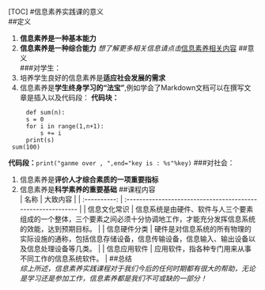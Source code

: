 [TOC]
#信息素养实践课的意义  
##定义   
1. **信息素养是一种基本能力**
2. **信息素养是一种综合能力**
  *想了解更多相关信息请点击*[信息素养相关内容](https://baike.baidu.com/item/%E4%BF%A1%E6%81%AF%E7%B4%A0%E5%85%BB)
##意义  
###对学生：
1. 培养学生良好的信息素养是**适应社会发展的需求**
2. 信息素养是**学生终身学习的“法宝”**,例如学会了Markdown文档可以在撰写文章是插入以及代码段：
  **代码块：**
```
	 def sum(n):
     s = 0
     for i in range(1,n+1):
         s += i
     print(s)
 sum(100)
```
**代码段：**`print("ganme over , ",end="key is : %s"%key)`
###对社会：
1. 信息素养是**评价人才综合素质的一项重要指标**
2. 信息素养是**科学素养的重要基础**
##课程内容  
|     名称     | 大致内容                                                     |
| :----------: | :----------------------------------------------------------- |
| 信息文化常识 | 信息系统是由硬件、软件与人三个要素组成的一个整体，三个要素之间必须十分协调地工作，才能充分发挥信息系统的效能，达到预期目标。 |
| 信息硬件分类 | 硬件是对信息系统的所有物理的实际设施的通称，包括信息存储设备，信息传输设备，信息输入、输出设备以及信息处理设备等几类。 |
| 信息应用软件 | 应用软件，指各种专门用来从事不同工作的信息系统软件。         |
##总结  
*综上所述，信息素养实践课程对于我们今后的任何时期都有很大的帮助，无论是学习还是参加工作，信息素养都是我们不可或缺的一部分！*


